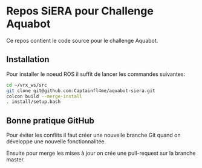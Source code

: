 # Repos SiERA pour Challenge Aquabot

Ce repos contient le code source pour le challenge Aquabot.

## Installation

Pour installer le noeud ROS il suffit de lancer les commandes suivantes:

```bash
cd ~/vrx_ws/src
git clone git@github.com:Captainfl4me/aquabot-siera.git
colcon build --merge-install
. install/setup.bash
```

## Bonne pratique GitHub

Pour éviter les conflits il faut créer une nouvelle branche Git quand on développe une nouvelle fonctionnalitée.

Ensuite pour merge les mises à jour on crée une pull-request sur la branche master.
